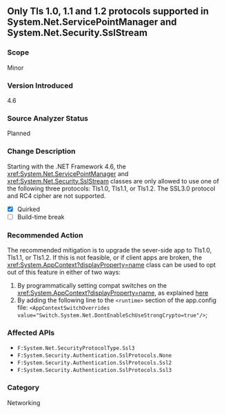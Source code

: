## Only Tls 1.0, 1.1 and 1.2 protocols supported in System.Net.ServicePointManager and System.Net.Security.SslStream

### Scope
Minor

### Version Introduced
4.6

### Source Analyzer Status
Planned

### Change Description

Starting with the .NET Framework 4.6, the
<xref:System.Net.ServicePointManager> and
<xref:System.Net.Security.SslStream> classes are only
allowed to use one of the following three protocols: Tls1.0, Tls1.1, or Tls1.2.
The SSL3.0 protocol and RC4 cipher are not supported.

- [x] Quirked
- [ ] Build-time break

### Recommended Action

The recommended mitigation is to upgrade the sever-side app to Tls1.0, Tls1.1,
or Tls1.2. If this is not feasible, or if client apps are broken, the
<xref:System.AppContext?displayProperty=name> class can be used to opt out of
this feature in either of two ways:

1. By programmatically setting compat switches on the <xref:System.AppContext?displayProperty=name>, as explained [here](http://blogs.msdn.com/b/dotnet/archive/2015/04/29/net-announcements-at-build-2015.aspx#dotnet46)
2. By adding the following line to the `<runtime>` section of the app.config file: `<AppContextSwitchOverrides value="Switch.System.Net.DontEnableSchUseStrongCrypto=true"/>`;

### Affected APIs
* `F:System.Net.SecurityProtocolType.Ssl3`
* `F:System.Security.Authentication.SslProtocols.None`
* `F:System.Security.Authentication.SslProtocols.Ssl2`
* `F:System.Security.Authentication.SslProtocols.Ssl3`

### Category
Networking

<!-- breaking change id: 137 -->
